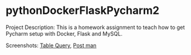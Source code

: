 # pythonDockerFlaskPycharm2
Project Description: 
This is a homework assignment to teach how to get Pycharm setup with Docker, Flask and MySQL.

Screenshots: 
[Table Query](/screenshots/query2.png), 
[Post man](/screenshots/postman2.png)
